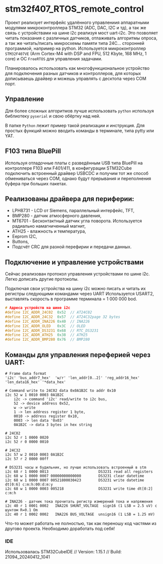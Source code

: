 # stm32f407_RTOS_remote_control
Проект реализует интерфейс удалённого управлениия аппаратными модулями  микроконтроллера STM32 (ADC, DAC, I2C и тд), а так же связь с устройствами на шине i2c реализуя мост uart-i2c.
Это позволяет читать показания с различных датчиков, отлаживать алгоритмы опроса, а так же читать/писать микросхемы памяти типа 24C... сторонней программой, например на python.
Используется микроконтроллер ```STM32F407VE``` (Arm Cortex-M4 with DSP and FPU, 512 Kbyte, 168 MHz, 1 core) и ОС ```FreeRTOS``` для управления задачами.

Планировалось использовать как многофункциональное устройство для подключения разных датчиков и контроллеров, для которых дописываешь драйвер и можешь управлять с десктопа через COM порт.

## Управление
Для более сложных алгоритмов лучше использовать ```python``` используя библиотеку ```pyserial``` и свою обёртку над ней.

В папке ```Python``` лежит пример такой реализации и инструкция.
Для простых функций можно вводить команды в терминале, типа pytty или YAT.

## F103 типа BluePill
Используя отладочные платы с разведённым USB типа BluePill на контроллере F103 или F401/411, в конфигурации STM32Cube подключить встроенный драйвер USBCDC и получим тот же способ обмениваться через COM, однако будут прерывания и переполнения буфера при больших пакетах.

## Реализованы драйвера для периферии:
- LPH8731 - LCD от Siemens, параллельный интерфейс, TFT,
- BMP280 - датчик атмосферного давления,
- MT6701 - Бесконтактный датчик угла поворота. Используется радиально намагниченный магнит,
- ATH25  - влажность и температура,
- Eeprom I2C,
- Buttons,
- Подсчёт CRC для разной перефирии и передачи данных.

## Подключение и управление устройствами
Сейчас реализован протокол управления устройствами по шине i2c. Легко дописать другие протоколы.

Подключая свои устройства на шину i2c можно писать и читать их регистры следующими командами через UART
Используется USART2, выставлять скорость в программе терминала = 1 000 000 bod.
```c
# Адреса устройств на шине i2c
#define I2C_ADDR_24C02  0x52  // AT24C02
#define I2C_ADDR_24C32  0x57  // AT24C32page 32 bytes
#define I2C_ADDR_INA226 0x40  // INA226
#define I2C_ADDR_OLED   0x3C  // OLED
#define I2C_ADDR_DS3231 0x68  // RTC_DS3231
#define I2C_ADDR_ATH25  0x38  // ATH25
#define I2C_ADDR_BMP280 0x76  // BMP280
```
## Команды для управления переферией через UART:
```
# Frame data format
'i2c' 'bus_addr7_hex'  'w/r' 'len_addr[0..2]' 'reg_addr16_hex' 'len_data16_hex' '*data_hex'
```
```
# Command write to 24C02 data 0x0A1B2C to addr 0x10
i2c 52 w 1 0010 0003 0A1B2C 
    i2c -> command 'i2c' read/write to i2c bus,
    52 -> device address 0x52,
    w -> write
    1 -> len address register 1 byte,
    0010 -> address register 0x10,
    0003 -> len data '0x03'
    0A1B2C -> data 3 bytes in hex string
```
```
# 24C02
i2c 52 r 1 0000 0020
i2c 52 r 0 0000 0010

# 24C32
i2c 57 w 2 0010 0003 0A1B2C
i2c 57 r 2 0000 00ff

# DS3231 часы и будильник, но лучше использовать встроенный в stm
i2c 68 r 1 0000 0013                       DS3231 read all registers
i2c 68 w 1 0000 0007 00000000000000        DS3231 clear datetime
i2c 68 w 1 0000 0007 00521800030423        DS3231 write datetime dt[0:6] c:m:h:00:d:m:y
i2c 68 w 1 0000 0003 005218                DS3231 write time dt[0:2] c:m:h

# INA226 - датчик тока прочитать регистр измерений тока и напряжения
i2c 40 r 1 0001 0002   INA226 SHUNT_VOLTAGE  sign16 (1 LSB = 2.5 uV) с шунтом R=0.1 Om
i2c 40 r 1 0002 0002   INA226 BUS_VOLTAGE  unsign16 (1 LSB = 1.25 mV)
```

Что-то может работать не полностью, так как переношу код частями из другово проекта. Необходимо доработать под себя!

### IDE
Использовалась STM32CubeIDE
// Version: 1.15.1
// Build: 21094_20240412_1041
